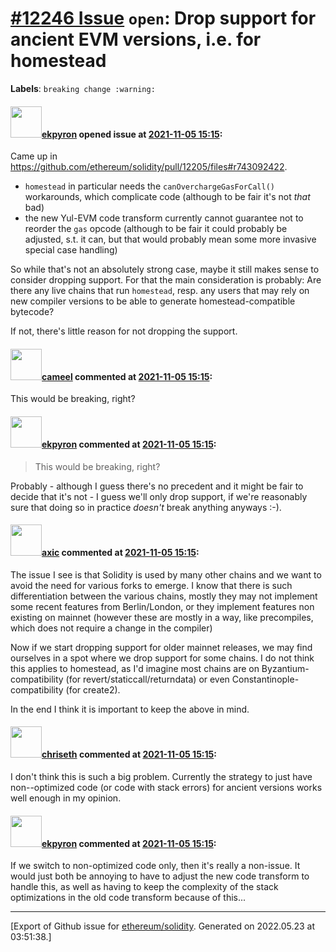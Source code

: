 # [\#12246 Issue](https://github.com/ethereum/solidity/issues/12246) `open`: Drop support for ancient EVM versions, i.e. for homestead
**Labels**: `breaking change :warning:`


#### <img src="https://avatars.githubusercontent.com/u/1347491?v=4" width="50">[ekpyron](https://github.com/ekpyron) opened issue at [2021-11-05 15:15](https://github.com/ethereum/solidity/issues/12246):

Came up in https://github.com/ethereum/solidity/pull/12205/files#r743092422.
- ``homestead`` in particular needs the ``canOverchargeGasForCall()`` workarounds, which complicate code (although to be fair it's not *that* bad)
- the new Yul-EVM code transform currently cannot guarantee not to reorder the ``gas`` opcode (although to be fair it could probably be adjusted, s.t. it can, but that would probably mean some more invasive special case handling)

So while that's not an absolutely strong case, maybe it still makes sense to consider dropping support. For that the main consideration is probably:
Are there any live chains that run ``homestead``, resp. any users that may rely on new compiler versions to be able to generate homestead-compatible bytecode?

If not, there's little reason for not dropping the support.

#### <img src="https://avatars.githubusercontent.com/u/137030?v=4" width="50">[cameel](https://github.com/cameel) commented at [2021-11-05 15:15](https://github.com/ethereum/solidity/issues/12246#issuecomment-962144511):

This would be breaking, right?

#### <img src="https://avatars.githubusercontent.com/u/1347491?v=4" width="50">[ekpyron](https://github.com/ekpyron) commented at [2021-11-05 15:15](https://github.com/ethereum/solidity/issues/12246#issuecomment-962157346):

> This would be breaking, right?

Probably - although I guess there's no precedent and it might be fair to decide that it's not - I guess we'll only drop support, if we're reasonably sure that doing so in practice *doesn't* break anything anyways :-).

#### <img src="https://avatars.githubusercontent.com/u/20340?v=4" width="50">[axic](https://github.com/axic) commented at [2021-11-05 15:15](https://github.com/ethereum/solidity/issues/12246#issuecomment-962164768):

The issue I see is that Solidity is used by many other chains and we want to avoid the need for various forks to emerge.  I know that there is such differentiation between the various chains, mostly they may not implement some recent features from Berlin/London, or they implement features non existing on mainnet (however these are mostly in a way, like precompiles, which does not require a change in the compiler)

Now if we start dropping support for older mainnet releases, we may find ourselves in a spot where we drop support for some chains.  I do not think this applies to homestead, as I'd imagine most chains are on Byzantium-compatibility (for revert/staticcall/returndata) or even Constantinople-compatibility (for create2).

In the end I think it is important to keep the above in mind.

#### <img src="https://avatars.githubusercontent.com/u/9073706?v=4" width="50">[chriseth](https://github.com/chriseth) commented at [2021-11-05 15:15](https://github.com/ethereum/solidity/issues/12246#issuecomment-963017662):

I don't think this is such a big problem. Currently the strategy to just have non--optimized code (or code with stack errors) for ancient versions works well enough in my opinion.

#### <img src="https://avatars.githubusercontent.com/u/1347491?v=4" width="50">[ekpyron](https://github.com/ekpyron) commented at [2021-11-05 15:15](https://github.com/ethereum/solidity/issues/12246#issuecomment-963033707):

If we switch to non-optimized code only, then it's really a non-issue.
It would just both be annoying to have to adjust the new code transform to handle this, as well as having to keep the complexity of the stack optimizations in the old code transform because of this...


-------------------------------------------------------------------------------



[Export of Github issue for [ethereum/solidity](https://github.com/ethereum/solidity). Generated on 2022.05.23 at 03:51:38.]

